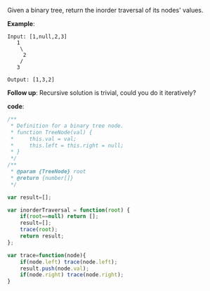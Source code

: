 Given a binary tree, return the inorder traversal of its nodes' values.

**Example**:
```
Input: [1,null,2,3]
   1
    \
     2
    /
   3

Output: [1,3,2]
```

**Follow up**: Recursive solution is trivial, could you do it iteratively?

**code**:

```js
/**
 * Definition for a binary tree node.
 * function TreeNode(val) {
 *     this.val = val;
 *     this.left = this.right = null;
 * }
 */
/**
 * @param {TreeNode} root
 * @return {number[]}
 */

var result=[];

var inorderTraversal = function(root) {
    if(root==null) return [];
    result=[];
    trace(root);
    return result;
};

var trace=function(node){
    if(node.left) trace(node.left);
    result.push(node.val);
    if(node.right) trace(node.right);
}

```